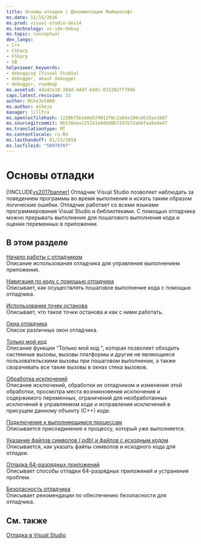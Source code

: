 ```yaml
---
title: Основы отладки | Документация Майкрософт
ms.date: 11/15/2016
ms.prod: visual-studio-dev14
ms.technology: vs-ide-debug
ms.topic: conceptual
dev_langs:
- C++
- CSharp
- FSharp
- VB
helpviewer_keywords:
- debugging [Visual Studio]
- debugger, about debugger
- debugger, roadmap
ms.assetid: 4da42a10-384d-44d7-b4dc-032202ff784b
caps.latest.revision: 33
author: MikeJo5000
ms.author: mikejo
manager: jillfra
ms.openlocfilehash: 1228b75b1e0e579012f0c2a04a100cb615ae1687
ms.sourcegitcommit: 8b538eea125241e9d6d8b7297b72a66faa9a4a47
ms.translationtype: MT
ms.contentlocale: ru-RU
ms.lasthandoff: 01/23/2019
ms.locfileid: "58979707"
---
```

# <a name="debugger-basics"></a>Основы отладки
[!INCLUDE[vs2017banner](../includes/vs2017banner.md)]
Отладчик Visual Studio позволяет наблюдать за поведением программы во время выполнения и искать таким образом логические ошибки. Отладчик работает со всеми языками программирования Visual Studio и библиотеками. С помощью отладчика можно прерывать выполнение для пошагового выполнения кода и оценки переменных в приложении.
  
## <a name="in-this-section"></a>В этом разделе  
 [Начало работы с отладчиком](../debugger/getting-started-with-the-debugger.md)  
 Описание использования отладчика для управления выполнением приложения.  
  
 [Навигация по коду с помощью отладчика](../debugger/navigating-through-code-with-the-debugger.md)  
 Описывает, как осуществлять пошаговое выполнение кода с помощью отладчика.  
  
 [Использование точек останова](../debugger/using-breakpoints.md)  
 Описывает, что такое точки останова и как с ними работать.  
  
 [Окна отладчика](../debugger/debugger-windows.md)  
 Список различных окон отладчика.  
  
 [Только мой код](../debugger/just-my-code.md)  
 Описание функции "Только мой код ", которая позволяет обходить системные вызовы, вызовы платформы и другие не являющиеся пользовательскими вызовы при пошаговом выполнении, а также сворачивать все такие вызовы в окнах стека вызовов.  
  
 [Обработка исключений](../debugger/managing-exceptions-with-the-debugger.md)  
 Описание исключений, обработки их отладчиком и изменения этой обработки, просмотра места возникновения исключения и содержимого переменных, ограничений для необработанных исключений в управляемом коде и исправления исключений в присущем данному объекту (С++) коде.  
  
 [Подключение к выполняющимся процессам](../debugger/attach-to-running-processes-with-the-visual-studio-debugger.md)  
 Описывается присоединение к процессу, который уже выполняется.  
  
 [Указание файлов символов (.pdb) и файлов с исходным кодом](../debugger/specify-symbol-dot-pdb-and-source-files-in-the-visual-studio-debugger.md)  
 Описывается, как указать файлы символов и исходного кода для отладки.  
  
 [Отладка 64-разрядных приложений](../debugger/debug-64-bit-applications.md)  
 Описывает способы отладки 64-разрядных приложений и устранения проблем.  
  
 [Безопасность отладчика](../debugger/debugger-security.md)  
 Описывает рекомендации по обеспечению безопасности для отладчика.  
  
## <a name="see-also"></a>См. также  
 [Отладка в Visual Studio](../debugger/debugging-in-visual-studio.md)
